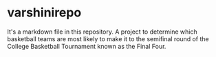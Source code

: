 # varshinirepo
It's a markdown file in this repository.
A project to determine which basketball teams are most likely to make it to the semifinal round of the College Basketball Tournament known as the Final Four.
